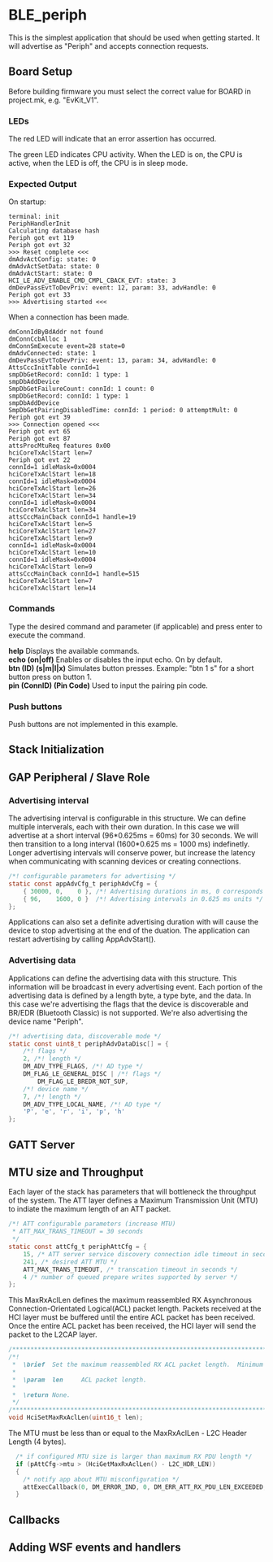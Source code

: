 # BLE_periph

This is the simplest application that should be used when getting started. It will advertise as "Periph" and accepts connection requests.

## Board Setup

Before building firmware you must select the correct value for BOARD in project.mk, e.g. "EvKit_V1".

### LEDs

The red LED will indicate that an error assertion has occurred.  

The green LED indicates CPU activity. When the LED is on, the CPU is active, when the LED
is off, the CPU is in sleep mode.

### Expected Output

On startup:
```
terminal: init
PeriphHandlerInit
Calculating database hash
Periph got evt 119
Periph got evt 32
>>> Reset complete <<<
dmAdvActConfig: state: 0
dmAdvActSetData: state: 0
dmAdvActStart: state: 0
HCI_LE_ADV_ENABLE_CMD_CMPL_CBACK_EVT: state: 3
dmDevPassEvtToDevPriv: event: 12, param: 33, advHandle: 0
Periph got evt 33
>>> Advertising started <<<

```

When a connection has been made.
```
dmConnIdByBdAddr not found
dmConnCcbAlloc 1
dmConnSmExecute event=28 state=0
dmAdvConnected: state: 1
dmDevPassEvtToDevPriv: event: 13, param: 34, advHandle: 0
AttsCccInitTable connId=1
smpDbGetRecord: connId: 1 type: 1
smpDbAddDevice
SmpDbGetFailureCount: connId: 1 count: 0
smpDbGetRecord: connId: 1 type: 1
smpDbAddDevice
SmpDbGetPairingDisabledTime: connId: 1 period: 0 attemptMult: 0
Periph got evt 39
>>> Connection opened <<<
Periph got evt 65
Periph got evt 87
attsProcMtuReq features 0x00
hciCoreTxAclStart len=7
Periph got evt 22
connId=1 idleMask=0x0004
hciCoreTxAclStart len=18
connId=1 idleMask=0x0004
hciCoreTxAclStart len=26
hciCoreTxAclStart len=34                                                                                              
connId=1 idleMask=0x0004                                                                                              
hciCoreTxAclStart len=34                                                                                              
attsCccMainCback connId=1 handle=19                                                                                   
hciCoreTxAclStart len=5                                                                                               
hciCoreTxAclStart len=27                                                                                              
hciCoreTxAclStart len=9                                                                                               
connId=1 idleMask=0x0004                                                                                              
hciCoreTxAclStart len=10                                                                                              
connId=1 idleMask=0x0004                                                                                              
hciCoreTxAclStart len=9                                                                                               
attsCccMainCback connId=1 handle=515                                                                                  
hciCoreTxAclStart len=7                                                                                               
hciCoreTxAclStart len=14
```

### Commands
Type the desired command and parameter (if applicable) and press enter to execute the command.  

__help__  Displays the available commands.  
__echo (on|off)__  Enables or disables the input echo. On by default.  
__btn (ID) (s|m|l|x)__  Simulates button presses. Example: "btn 1 s" for a short button press on button 1.  
__pin (ConnID) (Pin Code)__  Used to input the pairing pin code.  

### Push buttons
Push buttons are not implemented in this example.

## Stack Initialization

## GAP Peripheral / Slave Role

### Advertising interval
The advertising interval is configurable in this structure. We can define multiple interverals, each with their own duration. In this case we will advertise at a short interval (96\*0.625ms = 60ms) for 30 seconds. We will then transition to a long interval (1600\*0.625 ms = 1000 ms) indefinetly. Longer advertising intervals will conserve power, but increase the latency when communicating with scanning devices or creating connections.

```c
/*! configurable parameters for advertising */
static const appAdvCfg_t periphAdvCfg = {
    { 30000, 0,    0 }, /*! Advertising durations in ms, 0 corresponds to infinite */
    { 96,    1600, 0 }  /*! Advertising intervals in 0.625 ms units */
};
```

Applications can also set a definite advertising duration with will cause the device to stop advertising at the end of the duation. The application can restart advertising by calling AppAdvStart().

### Advertising data

Applications can define the advertising data with this structure. This information will be broadcast in every advertising event. Each portion of the advertising data is defined by a length byte, a type byte, and the data. In this case we're advertising the flags that the device is discoverable and BR/EDR (Bluetooth Classic) is not supported. We're also advertising the device name "Periph". 

```c
/*! advertising data, discoverable mode */
static const uint8_t periphAdvDataDisc[] = {
    /*! flags */
    2, /*! length */
    DM_ADV_TYPE_FLAGS, /*! AD type */
    DM_FLAG_LE_GENERAL_DISC | /*! flags */
        DM_FLAG_LE_BREDR_NOT_SUP,
    /*! device name */
    7, /*! length */
    DM_ADV_TYPE_LOCAL_NAME, /*! AD type */
    'P', 'e', 'r', 'i', 'p', 'h'
};
```

## GATT Server

## MTU size and Throughput

Each layer of the stack has parameters that will bottleneck the throughput of the system. The ATT layer defines a Maximum Transmission Unit (MTU) to indiate the maximum length of an ATT packet. 

``` c
/*! ATT configurable parameters (increase MTU) 
 * ATT_MAX_TRANS_TIMEOUT = 30 seconds
 */
static const attCfg_t periphAttCfg = {
    15, /* ATT server service discovery connection idle timeout in seconds */
    241, /* desired ATT MTU */
    ATT_MAX_TRANS_TIMEOUT, /* transcation timeout in seconds */
    4 /* number of queued prepare writes supported by server */
};
```

This MaxRxAclLen defines the maximum reassembled RX Asynchronous Connection-Orientated Logical(ACL) packet length. Packets received at the HCI layer must be buffered until the entire ACL packet has been received. Once the entire ACL packet has been received, the HCI layer will send the packet to the L2CAP layer.
```c
/*************************************************************************************************/
/*!
 *  \brief  Set the maximum reassembled RX ACL packet length.  Minimum value is 27.
 *
 *  \param  len     ACL packet length.
 *
 *  \return None.
 */
/*************************************************************************************************/
void HciSetMaxRxAclLen(uint16_t len);
```

The MTU must be less than or equal to the MaxRxAclLen - L2C Header Length (4 bytes).
``` c
  /* if configured MTU size is larger than maximum RX PDU length */
  if (pAttCfg->mtu > (HciGetMaxRxAclLen() - L2C_HDR_LEN))
  {
    /* notify app about MTU misconfiguration */
    attExecCallback(0, DM_ERROR_IND, 0, DM_ERR_ATT_RX_PDU_LEN_EXCEEDED, 0);
  }
```

## Callbacks

## Adding WSF events and handlers


